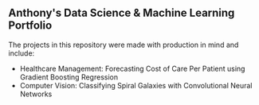 ## Anthony's Data Science & Machine Learning Portfolio

The projects in this repository were made with production in mind and include:

- Healthcare Management: Forecasting Cost of Care Per Patient using Gradient Boosting Regression
- Computer Vision: Classifying Spiral Galaxies with Convolutional Neural Networks

